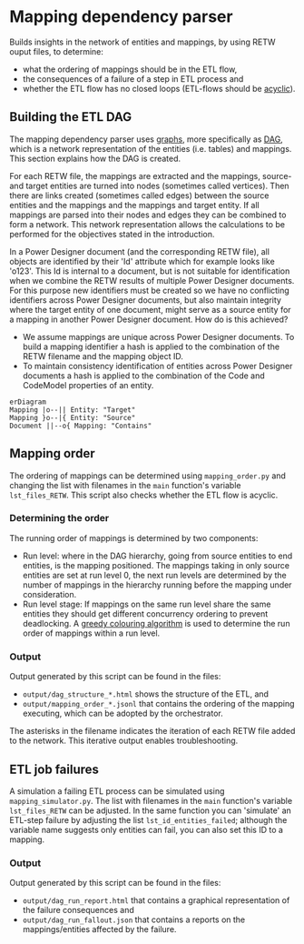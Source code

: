 # Mapping dependency parser

Builds insights in the network of entities and mappings, by using RETW ouput files, to determine:

* what the ordering of mappings should be in the ETL flow,
* the consequences of a failure of a step in ETL process and
* whether the ETL flow has no closed loops (ETL-flows should be [acyclic](https://en.wikipedia.org/wiki/Directed_acyclic_graph)).

## Building the ETL DAG

The mapping dependency parser uses [graphs](https://en.wikipedia.org/wiki/Graph_(discrete_mathematics)), more specifically as [DAG](https://en.wikipedia.org/wiki/Directed_acyclic_graph), which is a network representation of the entities (i.e. tables) and mappings. This section explains how the DAG is created.

For each RETW file, the mappings are extracted and the mappings, source- and target entities are turned into nodes (sometimes called vertices). Then there are links created (sometimes called edges) between the source entities and the mappings and the mappings and target entity. If all mappings are parsed into their nodes and edges they can be combined to form a network. This network representation allows the calculations to be performed for the objectives stated in the introduction.

In a Power Designer document (and the corresponding RETW file), all objects are identified by their 'Id' attribute which for example looks like 'o123'. This Id is internal to a document, but is not suitable for identification when we combine the RETW results of multiple Power Designer documents. For this purpose new identifiers must be created so we have no conflicting identifiers across Power Designer documents, but also maintain integrity where the target entity of one document, might serve as a source entity for a mapping in another Power Designer document. How do is this achieved?

* We assume mappings are unique across Power Designer documents. To build a mapping identifier a hash is applied to the combination of the RETW filename and the mapping object ID.
* To maintain consistency identification of entities across Power Designer documents a hash is applied to the combination of the Code and CodeModel properties of an entity.

```mermaid
erDiagram
Mapping |o--|| Entity: "Target"
Mapping }o--|{ Entity: "Source"
Document ||--o{ Mapping: "Contains"
```


## Mapping order

The ordering of mappings can be determined using ```mapping_order.py``` and changing the list with filenames in the ```main``` function's variable ```lst_files_RETW```. This script also checks whether the ETL flow is acyclic.

### Determining the order

The running order of mappings is determined by two components:

* Run level: where in the DAG hierarchy, going from source entities to end entities, is the mapping positioned. The mappings taking in only source entities are set at run level 0, the next run levels are determined by the number of mappings in the hierarchy running before the mapping under consideration.
* Run level stage: If mappings on the same run level share the same entities they should get different concurrency ordering to prevent deadlocking. A [greedy colouring algorithm](https://www.youtube.com/watch?v=vGjsi8NIpSE) is used to determine the run order of mappings within a run level.

### Output

Output generated by this script can be found in the files:

* ```output/dag_structure_*.html``` shows the structure of the ETL, and
* ```output/mapping_order_*.jsonl``` that contains the ordering of the mapping executing, which can be adopted by the orchestrator.

The asterisks in the filename indicates the iteration of each RETW file added to the network. This iterative output enables troubleshooting.

## ETL job failures

A simulation a failing ETL process can be simulated using ```mapping_simulator.py```. The list with filenames in the ```main``` function's variable ```lst_files_RETW``` can be adjusted. In the same function you can 'simulate' an ETL-step failure by adjusting the list ```lst_id_entities_failed```; although the variable name suggests only entities can fail, you can also set this ID to a mapping.

### Output

Output generated by this script can be found in the files:

* ```output/dag_run_report.html``` that contains a graphical representation of the failure consequences and
* ```output/dag_run_fallout.json``` that contains a reports on the mappings/entities affected by the failure.
